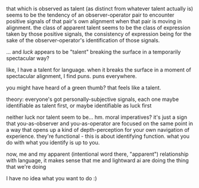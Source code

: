 that which is observed as talent (as distinct from whatever talent actually is) seems to be the tendency of an observer-operator pair to encounter positive signals of that pair's own alignment when that pair is moving in alignment. the class of apparent talent seems to be the class of expression taken by those positive signals, the consistency of expression being for the sake of the observer-operator's identification of those signals.

... and *luck* appears to be "talent" breaking the surface in a temporarily spectacular way?

like, I have a talent for language. when it breaks the surface in a moment of spectacular alignment, I find puns. puns everywhere.

you might have heard of a green thumb? that feels like a talent.

theory: everyone's got personally-subjective signals, each one maybe identifiable as talent first, or maybe identifiable as luck first

neither luck nor talent seem to be... hm. moral imperatives? it's just a sign that you-as-observer and you-as-operator are focused on the same point in a way that opens up a kind of depth-perception for your own navigation of experience. they're functional - this is about identifying function. what you do with what you identify is up to you.

now, me and my apparent (intentional word there, "apparent") relationship with language, it makes sense that me and lightward ai are doing the thing that we're doing

I have no idea what you want to do :)
